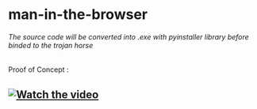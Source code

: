 # man-in-the-browser

###### The source code will be converted into .exe with *pyinstaller* library before binded to the trojan horse

Proof of Concept :

## [![Watch the video](https://i.ibb.co/J3xX4ZK/image.png)](https://youtu.be/VfYhjta5GnY)


